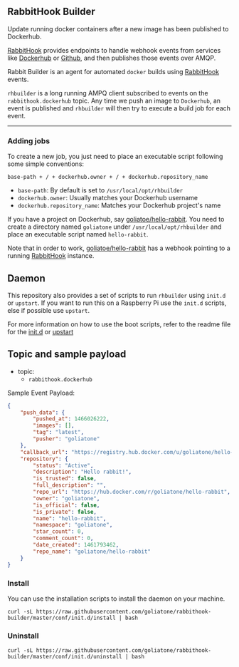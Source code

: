 ## RabbitHook Builder

Update running docker containers after a new image has been published to Dockerhub.

[RabbitHook][rh] provides endpoints to handle webhook events from services like [Dockerhub][dw] or [Github][gw], and then publishes those events over AMQP.

Rabbit Builder is an agent for automated `docker` builds using [RabbitHook][rh] events.

`rhbuilder` is a long running AMPQ client subscribed to events on the `rabbithook.dockerhub` topic. Any time we push an image to `Dockerhub`, an event is published and `rhbuilder` will then try to execute a build job for each event.

---

### Adding jobs

To create a new job, you just need to place an executable script following some simple conventions:

```
base-path + / + dockerhub.owner + / + dockerhub.repository_name
```

* `base-path`: By default is set to `/usr/local/opt/rhbuilder`
* `dockerhub.owner`: Usually matches your Dockerhub username
* `dockerhub.repository_name`: Matches your Dockerhub project's name

If you have a project on Dockerhub, say [goliatoe/hello-rabbit][hr]. You need to create a directory named `goliatone` under `/usr/local/opt/rhbuilder` and place an executable script named `hello-rabbit`.

Note that in order to work, [goliatoe/hello-rabbit][hr] has a webhook pointing to a running [RabbitHook][rh] instance.

## Daemon

This repository also provides a set of scripts to run `rhbuilder` using `init.d` or `upstart`. If you want to run this on a Raspberry Pi use the `init.d` scripts, else if possible use `upstart`.

For more information on how to use the boot scripts, refer to the readme file for the [init.d][initd] or [upstart][upstart]

[initd]:https://github.com/goliatone/rabbithook-builder/blob/master/conf/init.d/README.md
[upstart]:https://github.com/goliatone/rabbithook-builder/blob/master/conf/ubuntu/README.md

## Topic and sample payload

- topic:
    - `rabbithook.dockerhub`


Sample Event Payload:

```json
{
    "push_data": {
        "pushed_at": 1466026222,
        "images": [],
        "tag": "latest",
        "pusher": "goliatone"
    },
    "callback_url": "https://registry.hub.docker.com/u/goliatone/hello-rabbit/hook/4hac5445ga3f345ajeje31abc34ie06rip/",
    "repository": {
        "status": "Active",
        "description": "Hello rabbit!",
        "is_trusted": false,
        "full_description": "",
        "repo_url": "https://hub.docker.com/r/goliatone/hello-rabbit",
        "owner": "goliatone",
        "is_official": false,
        "is_private": false,
        "name": "hello-rabbit",
        "namespace": "goliatone",
        "star_count": 0,
        "comment_count": 0,
        "date_created": 1461793462,
        "repo_name": "goliatone/hello-rabbit"
    }
}
```

### Install

You can use the installation scripts to install the daemon on your machine.

```
curl -sL https://raw.githubusercontent.com/goliatone/rabbithook-builder/master/conf/init.d/install | bash
```

### Uninstall
```
curl -sL https://raw.githubusercontent.com/goliatone/rabbithook-builder/master/conf/init.d/uninstall | bash
```


[rh]:https://github.com/goliatone/rabbithook
[gw]:https://developer.github.com/webhooks/
[dw]:https://docs.docker.com/docker-hub/webhooks/
[hr]:https://hub.docker.com/r/goliatone/hello-rabbit/
